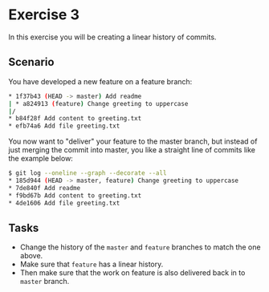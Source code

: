 # Exercise 3

In this exercise you will be creating a linear history of commits.

## Scenario

You have developed a new feature on a feature branch:

```bash
* 1f37b43 (HEAD -> master) Add readme
| * a824913 (feature) Change greeting to uppercase
|/
* b84f28f Add content to greeting.txt
* efb74a6 Add file greeting.txt
```

You now want to "deliver" your feature to the master branch, but instead of just merging the commit into master,
you like a straight line of commits like the example below:

```bash
$ git log --oneline --graph --decorate --all
* 185d944 (HEAD -> master, feature) Change greeting to uppercase
* 7de840f Add readme
* f9bd67b Add content to greeting.txt
* 4de1606 Add file greeting.txt
```

## Tasks

- Change the history of the `master` and `feature` branches to match the one above.
- Make sure that `feature` has a linear history.
- Then make sure that the work on feature is also delivered back in to `master` branch.
